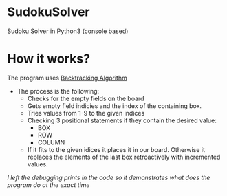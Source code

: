# SudokuSolver
Sudoku Solver in Python3 (console based)

# How it works?
 The program uses [Backtracking Algorithm](https://en.wikipedia.org/wiki/Backtracking)
* The process is the following:
   * Checks for the empty fields on the board
   * Gets empty field indicies and the index of the containing box.
   * Tries values from 1-9 to the given indices
   * Checking 3 positional statements if they contain the desired value:
     * BOX
     * ROW
     * COLUMN
   * If it fits to the given idices it places it in our board. Otherwise it replaces the elements of the last box retroactively with incremented values.
   
   
*I left the debugging prints in the code so it demonstrates what does the program do at the exact time*
